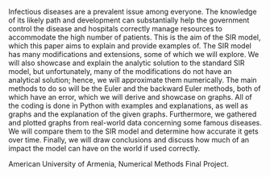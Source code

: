 Infectious diseases are a prevalent issue among everyone. The knowledge of
its likely path and development can substantially help the government control the
disease and hospitals correctly manage resources to accommodate the high number
of patients. This is the aim of the SIR model, which this paper aims to explain and
provide examples of. The SIR model has many modifications and extensions, some
of which we will explore. We will also showcase and explain the analytic solution
to the standard SIR model, but unfortunately, many of the modifications do not
have an analytical solution; hence, we will approximate them numerically. The
main methods to do so will be the Euler and the backward Euler methods, both
of which have an error, which we will derive and showcase on graphs. All of the
coding is done in Python with examples and explanations, as well as graphs and
the explanation of the given graphs. Furthermore, we gathered and plotted graphs
from real-world data concerning some famous diseases. We will compare them to
the SIR model and determine how accurate it gets over time. Finally, we will draw
conclusions and discuss how much of an impact the model can have on the world
if used correctly.



American University of Armenia, Numerical Methods Final Project.
